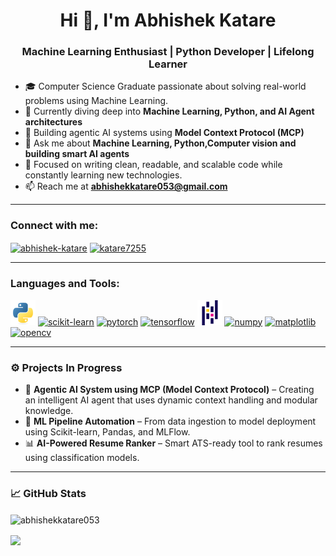 <h1 align="center">Hi 👋, I'm Abhishek Katare</h1>
<h3 align="center">Machine Learning Enthusiast | Python Developer | Lifelong Learner</h3>

- 🎓 Computer Science Graduate passionate about solving real-world problems using Machine Learning.
- 🌱 Currently diving deep into **Machine Learning, Python, and AI Agent architectures**
- 💼 Building agentic AI systems using **Model Context Protocol (MCP)**
- 💬 Ask me about **Machine Learning, Python,Computer vision and building smart AI agents**
- 🎯 Focused on writing clean, readable, and scalable code while constantly learning new technologies.
- 📫 Reach me at **abhishekkatare053@gmail.com**

---

<h3 align="left">Connect with me:</h3>
<p align="left">
<a href="https://www.linkedin.com/in/abhishek-katare-000775217" target="blank"><img align="center" src="https://raw.githubusercontent.com/rahuldkjain/github-profile-readme-generator/master/src/images/icons/Social/linked-in-alt.svg" alt="abhishek-katare" height="30" width="40" /></a>
<a href="https://instagram.com/katare7255" target="blank"><img align="center" src="https://raw.githubusercontent.com/rahuldkjain/github-profile-readme-generator/master/src/images/icons/Social/instagram.svg" alt="katare7255" height="30" width="40" /></a>
</p>

---

<h3 align="left">Languages and Tools:</h3>
<p align="left">
  <a href="https://www.python.org" target="_blank"><img src="https://raw.githubusercontent.com/devicons/devicon/master/icons/python/python-original.svg" alt="python" width="40" height="40"/></a>
  <a href="https://scikit-learn.org/" target="_blank"><img src="https://upload.wikimedia.org/wikipedia/commons/0/05/Scikit_learn_logo_small.svg" alt="scikit-learn" width="40" height="40"/></a>
  <a href="https://pytorch.org/" target="_blank"><img src="https://www.vectorlogo.zone/logos/pytorch/pytorch-icon.svg" alt="pytorch" width="40" height="40"/></a>
  <a href="https://www.tensorflow.org" target="_blank"><img src="https://www.vectorlogo.zone/logos/tensorflow/tensorflow-icon.svg" alt="tensorflow" width="40" height="40"/></a>
  <a href="https://pandas.pydata.org/" target="_blank"><img src="https://raw.githubusercontent.com/devicons/devicon/master/icons/pandas/pandas-original.svg" alt="pandas" width="40" height="40"/></a>
  <a href="https://numpy.org/" target="_blank"><img src="https://upload.wikimedia.org/wikipedia/commons/3/31/NumPy_logo_2020.svg" alt="numpy" width="40" height="40"/></a>
  <a href="https://matplotlib.org/" target="_blank"><img src="https://upload.wikimedia.org/wikipedia/commons/8/84/Matplotlib_icon.svg" alt="matplotlib" width="40" height="40"/></a>
  <a href="https://opencv.org/" target="_blank"><img src="https://www.vectorlogo.zone/logos/opencv/opencv-icon.svg" alt="opencv" width="40" height="40"/></a>
</p>

---

<h3 align="left">⚙️ Projects In Progress</h3>

- 🚀 **Agentic AI System using MCP (Model Context Protocol)** – Creating an intelligent AI agent that uses dynamic context handling and modular knowledge.
- 🧠 **ML Pipeline Automation** – From data ingestion to model deployment using Scikit-learn, Pandas, and MLFlow.
- 📊 **AI-Powered Resume Ranker** – Smart ATS-ready tool to rank resumes using classification models.

---

<h3 align="left">📈 GitHub Stats</h3>
<p><img align="center" src="https://github-readme-stats.vercel.app/api?username=abhishekkatare053&show_icons=true&theme=radical" alt="abhishekkatare053" /></p>
<p><img align="center" src="https://github-readme-stats.vercel.app/api/top-langs/?username=abhishekkatare053&layout=compact&theme=radical" /></p>
